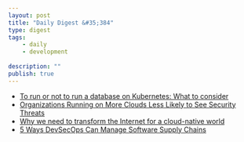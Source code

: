 ```yaml
---
layout: post
title: "Daily Digest &#35;384"
type: digest
tags: 
    - daily
    - development
    
description: ""
publish: true
---
```


- [To run or not to run a database on Kubernetes: What to consider](https://cloud.google.com/blog/products/databases/to-run-or-not-to-run-a-database-on-kubernetes-what-to-consider)
- [Organizations Running on More Clouds Less Likely to See Security Threats](https://thenewstack.io/organizations-running-on-more-clouds-less-likely-to-see-security-threats/)
- [Why we need to transform the Internet for a cloud-native world](https://techbeacon.com/enterprise-it/why-we-need-transform-internet-cloud-native-world)
- [5 Ways DevSecOps Can Manage Software Supply Chains](https://devops.com/5-ways-devsecops-can-manage-software-supply-chains/)
